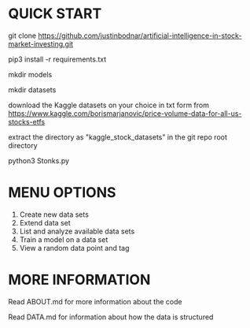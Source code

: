 # QUICK START

git clone https://github.com/justinbodnar/artificial-intelligence-in-stock-market-investing.git

pip3 install -r requirements.txt

mkdir models

mkdir datasets

download the Kaggle datasets on your choice in txt form from https://www.kaggle.com/borismarjanovic/price-volume-data-for-all-us-stocks-etfs

extract the directory as "kaggle_stock_datasets" in the git repo root directory

python3 Stonks.py

# MENU OPTIONS

1. Create new data sets
2. Extend data set
3. List and analyze available data sets
4. Train a model on a data set
5. View a random data point and tag


# MORE INFORMATION

Read ABOUT.md for more information about the code

Read DATA.md for information about how the data is structured

